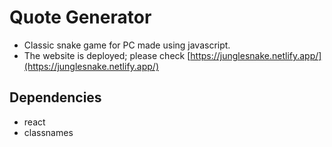 # Quote Generator
* Classic snake game for PC made using javascript.
* The website is deployed; please check [https://junglesnake.netlify.app/](https://junglesnake.netlify.app/)

## Dependencies
* react
* classnames